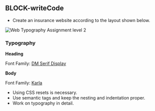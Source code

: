 ## BLOCK-writeCode

- Create an insurance website  according to the layout shown below.


![Web Typography Assignment level 2](https://raw.githubusercontent.com/suraj122/AC-STYLE-images/master/web-typography/ex-2.png)

### Typography

**Heading**

Font Family: [DM Serif Display](https://fonts.google.com/specimen/DM+Serif+Display?query=dm+se)

**Body**

Font Family: [Karla](https://fonts.google.com/specimen/Karla?query=karla)


- Using CSS resets is necessary.
- Use semantic tags and keep the nesting and indentation proper.
- Work on typography in detail.
